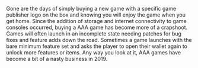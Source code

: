 Gone are the days of simply buying a new game with a specific game publisher logo on the box and knowing you will enjoy the game when you get home. Since the addition of storage and internet connectivity to game consoles occurred, buying a AAA game has become more of a crapshoot. Games will often launch in an incomplete state needing patches for bug fixes and feature adds down the road. Sometimes a game launches with the bare minimum feature set and asks the player to open their wallet again to unlock more features or items. Any way you look at it, AAA games have become a bit of a nasty business in 2019.